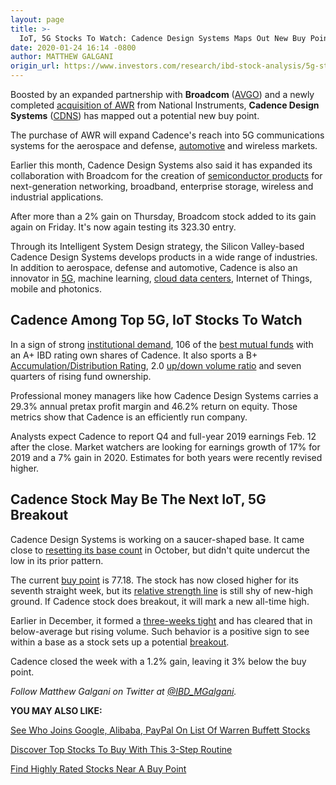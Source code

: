 ```yaml
---
layout: page
title: >-
  IoT, 5G Stocks To Watch: Cadence Design Systems Maps Out New Buy Point
date: 2020-01-24 16:14 -0800
author: MATTHEW GALGANI
origin_url: https://www.investors.com/research/ibd-stock-analysis/5g-stocks-to-watch-cadence-design-systems/
---
```





Boosted by an expanded partnership with **Broadcom** ([AVGO](https://research.investors.com/quote.aspx?symbol=AVGO)) and a newly completed [acquisition of AWR](https://www.cadence.com/en_US/home/company/newsroom/press-releases/pr/2020/cadence-completes-acquisition-of-awr-corporation-from-national-i.html) from National Instruments, **Cadence Design Systems** ([CDNS](https://research.investors.com/quote.aspx?symbol=CDNS)) has mapped out a potential new buy point.




The purchase of AWR will expand Cadence's reach into 5G communications systems for the aerospace and defense, [automotive](https://www.investors.com/news/automotive-industry-news-self-driving-cars-and-stocks-to-watch/) and wireless markets.


Earlier this month, Cadence Design Systems also said it has expanded its collaboration with Broadcom for the creation of [semiconductor products](https://www.investors.com/news/technology/chip-stocks-and-semiconductor-industry-news-intel-qualcomm-qorvo/) for next-generation networking, broadband, enterprise storage, wireless and industrial applications.


After more than a 2% gain on Thursday, Broadcom stock added to its gain again on Friday. It's now again testing its 323.30 entry.


Through its Intelligent System Design strategy, the Silicon Valley-based Cadence Design Systems develops products in a wide range of industries. In addition to aerospace, defense and automotive, Cadence is also an innovator in [5G](https://www.investors.com/news/technology/ai-news-artificial-intelligence-trends-and-leading-stocks/), machine learning, [cloud data centers](https://www.investors.com/news/technology/cloud-computing-cloud-stocks/), Internet of Things, mobile and photonics.


Cadence Among Top 5G, IoT Stocks To Watch
-----------------------------------------


In a sign of strong [institutional demand](https://www.investors.com/ibd-university/can-slim/institutional-sponsorship/), 106 of the [best mutual funds](https://www.investors.com/etfs-and-funds/mutual-funds/best-mutual-funds-invest-big-in-microsoft-alibaba-facebook-defense-stocks/) with an A+ IBD rating own shares of Cadence. It also sports a B+ [Accumulation/Distribution Rating](https://www.investors.com/how-to-invest/investors-corner/accumulation-distribution-rating-helps/), 2.0 [up/down volume ratio](https://www.investors.com/how-to-invest/investors-corner/up-down-volume-ratio-gauges-demand/) and seven quarters of rising fund ownership.


Professional money managers like how Cadence Design Systems carries a 29.3% annual pretax profit margin and 46.2% return on equity. Those metrics show that Cadence is an efficiently run company.


Analysts expect Cadence to report Q4 and full-year 2019 earnings Feb. 12 after the close. Market watchers are looking for earnings growth of 17% for 2019 and a 7% gain in 2020. Estimates for both years were recently revised higher.


Cadence Stock May Be The Next IoT, 5G Breakout
----------------------------------------------


Cadence Design Systems is working on a saucer-shaped base. It came close to [resetting its base count](https://www.investors.com/how-to-invest/investors-corner/counting-bases-is-a-crucial-skill-in-playing-long-winning-stock-rallys/) in October, but didn't quite undercut the low in its prior pattern.


The current [buy point](https://www.investors.com/how-to-invest/investors-corner/chart-reading-basics-how-a-buy-point-marks-a-time-of-opportunity/) is 77.18. The stock has now closed higher for its seventh straight week, but its [relative strength line](https://www.investors.com/how-to-invest/investors-corner/a-stock-breakout-specialty-tool-the-relative-strength-line/) is still shy of new-high ground. If Cadence stock does breakout, it will mark a new all-time high.


Earlier in December, it formed a [three-weeks tight](https://www.investors.com/how-to-invest/investors-corner/how-the-3-weeks-tight-pattern-gives-you-an-extra-buy-point/) and has cleared that in below-average but rising volume. Such behavior is a positive sign to see within a base as a stock sets up a potential [breakout](https://www.investors.com/how-to-invest/investors-corner/what-is-stock-breakout/).


Cadence closed the week with a 1.2% gain, leaving it 3% below the buy point.



*Follow Matthew Galgani on Twitter at [@IBD\_MGalgani](https://twitter.com/ibd_mgalgani).*


**YOU MAY ALSO LIKE:**


[See Who Joins Google, Alibaba, PayPal On List Of Warren Buffett Stocks](https://www.investors.com/research/warren-buffett-stocks-2/)


[Discover Top Stocks To Buy With This 3-Step Routine](https://www.investors.com/research/how-to-invest-in-the-stock-market-start-with-a-simple-routine/)


[Find Highly Rated Stocks Near A Buy Point](https://www.investors.com/product/leaderboard/?artProdLink=Leaderboard)


 




